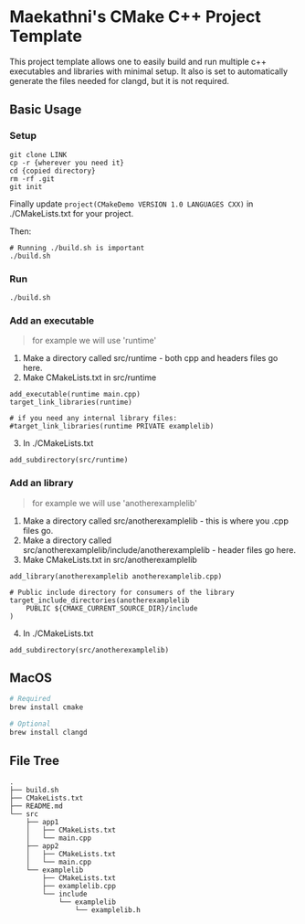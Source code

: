 # Maekathni's CMake C++ Project Template

This project template allows one to easily build and run multiple c++ executables and libraries with minimal setup.
It also is set to automatically generate the files needed for clangd, but it is not required.

## Basic Usage

### Setup
```
git clone LINK
cp -r {wherever you need it}
cd {copied directory}
rm -rf .git
git init
```

Finally update `project(CMakeDemo VERSION 1.0 LANGUAGES CXX)` in ./CMakeLists.txt for your project.

Then:
```
# Running ./build.sh is important
./build.sh  
```

### Run
```
./build.sh
```

### Add an executable 

> for example we will use 'runtime'

1. Make a directory called src/runtime - both cpp and headers files go here.
2. Make CMakeLists.txt in src/runtime
```
add_executable(runtime main.cpp)
target_link_libraries(runtime)

# if you need any internal library files:
#target_link_libraries(runtime PRIVATE examplelib)
```
3. In ./CMakeLists.txt
```
add_subdirectory(src/runtime)
```

### Add an library 

> for example we will use 'anotherexamplelib'

1. Make a directory called src/anotherexamplelib - this is where you .cpp files go.
2. Make a directory called src/anotherexamplelib/include/anotherexamplelib - header files go here.
3. Make CMakeLists.txt in src/anotherexamplelib
```
add_library(anotherexamplelib anotherexamplelib.cpp)

# Public include directory for consumers of the library
target_include_directories(anotherexamplelib
    PUBLIC ${CMAKE_CURRENT_SOURCE_DIR}/include
)
```
4. In ./CMakeLists.txt
```
add_subdirectory(src/anotherexamplelib)
```

## MacOS
```zsh
# Required
brew install cmake

# Optional
brew install clangd
```

## File Tree
```
.
├── build.sh
├── CMakeLists.txt
├── README.md
└── src
    ├── app1
    │   ├── CMakeLists.txt
    │   └── main.cpp
    ├── app2
    │   ├── CMakeLists.txt
    │   └── main.cpp
    └── examplelib
        ├── CMakeLists.txt
        ├── examplelib.cpp
        └── include
            └── examplelib
                └── examplelib.h
```
